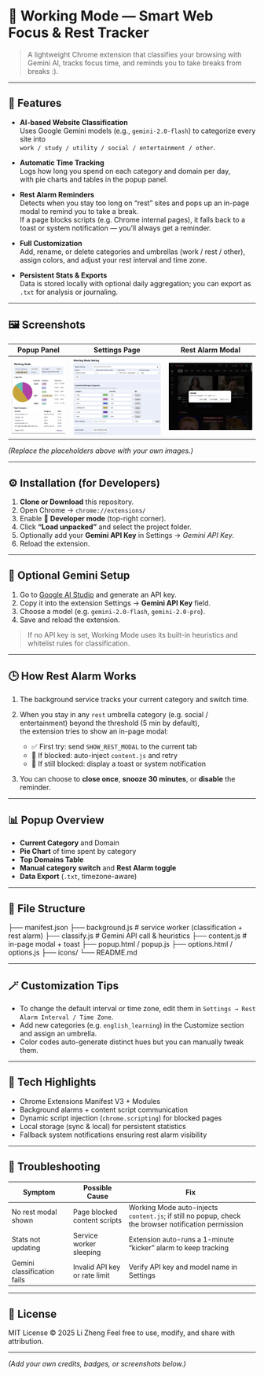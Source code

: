 # 🧠 Working Mode — Smart Web Focus & Rest Tracker

> A lightweight Chrome extension that classifies your browsing with Gemini AI, tracks focus time, and reminds you to take breaks from breaks :).

---

## 🌟 Features

- **AI-based Website Classification**  
  Uses Google Gemini models (e.g., `gemini-2.0-flash`) to categorize every site into  
  `work / study / utility / social / entertainment / other`.

- **Automatic Time Tracking**  
  Logs how long you spend on each category and domain per day,  
  with pie charts and tables in the popup panel.

- **Rest Alarm Reminders**  
  Detects when you stay too long on “rest” sites and pops up an in-page modal to remind you to take a break.  
  If a page blocks scripts (e.g. Chrome internal pages), it falls back to a toast or system notification — you’ll always get a reminder.

- **Full Customization**  
  Add, rename, or delete categories and umbrellas (work / rest / other),  
  assign colors, and adjust your rest interval and time zone.

- **Persistent Stats & Exports**  
  Data is stored locally with optional daily aggregation; you can export as `.txt` for analysis or journaling.

---

## 🖼️ Screenshots

| Popup Panel | Settings Page | Rest Alarm Modal |
|--------------|---------------|------------------|
| ![popup](icons/popup.png) | ![settings](icons/setting.png) | ![rest](icons/rest_alarm.png) |

*(Replace the placeholders above with your own images.)*

---

## ⚙️ Installation (for Developers)

1. **Clone or Download** this repository.  
2. Open Chrome → `chrome://extensions/`  
3. Enable 🧩 **Developer mode** (top-right corner).  
4. Click **“Load unpacked”** and select the project folder.  
5. Optionally add your **Gemini API Key** in Settings → *Gemini API Key*.  
6. Reload the extension.

---

## 🔑 Optional Gemini Setup

1. Go to [Google AI Studio](https://makersuite.google.com/app/apikey) and generate an API key.  
2. Copy it into the extension Settings → **Gemini API Key** field.  
3. Choose a model (e.g. `gemini-2.0-flash`, `gemini-2.0-pro`).  
4. Save and reload the extension.

> If no API key is set, Working Mode uses its built-in heuristics and whitelist rules for classification.

---

## 🕒 How Rest Alarm Works

1. The background service tracks your current category and switch time.  
2. When you stay in any `rest` umbrella category (e.g. social / entertainment) beyond the threshold (5 min by default),  
   the extension tries to show an in-page modal:  

   - ✅ First try: send `SHOW_REST_MODAL` to the current tab  
   - 🔄 If blocked: auto-inject `content.js` and retry  
   - 💬 If still blocked: display a toast or system notification

3. You can choose to **close once**, **snooze 30 minutes**, or **disable** the reminder.

---

## 📊 Popup Overview

- **Current Category** and Domain  
- **Pie Chart** of time spent by category  
- **Top Domains Table**  
- **Manual category switch** and **Rest Alarm toggle**  
- **Data Export** (`.txt`, timezone-aware)

---

## 🧩 File Structure
├── manifest.json
├── background.js # service worker (classification + rest alarm)
├── classify.js # Gemini API call & heuristics
├── content.js # in-page modal + toast
├── popup.html / popup.js
├── options.html / options.js
├── icons/
└── README.md


---

## 🪄 Customization Tips

- To change the default interval or time zone, edit them in `Settings → Rest Alarm Interval / Time Zone`.  
- Add new categories (e.g. `english_learning`) in the Customize section and assign an umbrella.  
- Color codes auto-generate distinct hues but you can manually tweak them.

---

## 🧠 Tech Highlights

- Chrome Extensions Manifest V3 + Modules  
- Background alarms + content script communication  
- Dynamic script injection (`chrome.scripting`) for blocked pages  
- Local storage (sync & local) for persistent statistics  
- Fallback system notifications ensuring rest alarm visibility

---

## 🧩 Troubleshooting

| Symptom | Possible Cause | Fix |
|----------|----------------|-----|
| No rest modal shown | Page blocked content scripts | Working Mode auto-injects `content.js`; if still no popup, check the browser notification permission |
| Stats not updating | Service worker sleeping | Extension auto-runs a 1-minute “kicker” alarm to keep tracking |
| Gemini classification fails | Invalid API key or rate limit | Verify API key and model name in Settings |

---

## 📄 License

MIT License © 2025 Li Zheng
Feel free to use, modify, and share with attribution.

---

*(Add your own credits, badges, or screenshots below.)*

